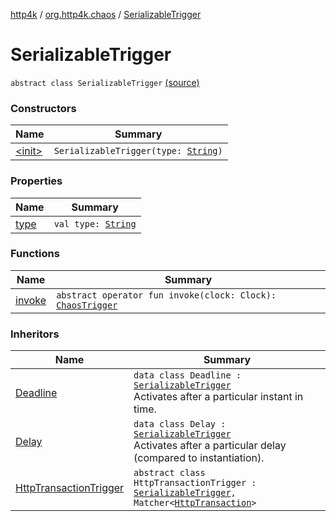 [http4k](../../index.md) / [org.http4k.chaos](../index.md) / [SerializableTrigger](./index.md)

# SerializableTrigger

`abstract class SerializableTrigger` [(source)](https://github.com/http4k/http4k/blob/master/http4k-testing-chaos/src/main/kotlin/org/http4k/chaos/ChaosTriggers.kt#L25)

### Constructors

| Name | Summary |
|---|---|
| [&lt;init&gt;](-init-.md) | `SerializableTrigger(type: `[`String`](https://kotlinlang.org/api/latest/jvm/stdlib/kotlin/-string/index.html)`)` |

### Properties

| Name | Summary |
|---|---|
| [type](type.md) | `val type: `[`String`](https://kotlinlang.org/api/latest/jvm/stdlib/kotlin/-string/index.html) |

### Functions

| Name | Summary |
|---|---|
| [invoke](invoke.md) | `abstract operator fun invoke(clock: Clock): `[`ChaosTrigger`](../-chaos-trigger.md) |

### Inheritors

| Name | Summary |
|---|---|
| [Deadline](../-chaos-triggers/-deadline/index.md) | `data class Deadline : `[`SerializableTrigger`](./index.md)<br>Activates after a particular instant in time. |
| [Delay](../-chaos-triggers/-delay/index.md) | `data class Delay : `[`SerializableTrigger`](./index.md)<br>Activates after a particular delay (compared to instantiation). |
| [HttpTransactionTrigger](../-chaos-triggers/-http-transaction-trigger/index.md) | `abstract class HttpTransactionTrigger : `[`SerializableTrigger`](./index.md)`, Matcher<`[`HttpTransaction`](../../org.http4k.core/-http-transaction/index.md)`>` |
